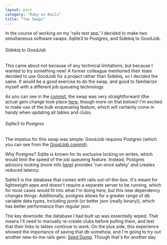 ```yaml
---
layout: post
category: "Ruby on Rails"
title: "Two Swaps"
---
```


In the course of working on my 'rails test app,' I decided to make two simultaneous software swaps: Sqlite3 to Postgres, and Sidekiq to GoodJob.

###### Sidekiq to GoodJob

This came about not because of any technical limitations, but because I wanted to try something new! A former colleague mentioned their team decided to use GoodJob for a project rather than Sidekiq, so I decided the same. It would be a good exercise to do the swap, and good to familiarize myself with a different job queueing technology.

As you can see in the [commit](https://github.com/cbalthazard1/rta/commit/d7c5bbd0a5b8cb3154f7a386d0168f69ff4815ae), the swap was very straightforward (the actual gem change took place [here](https://github.com/cbalthazard1/rta/commit/e7435d9745837067baf724b50005711a7b9dd949), though more on that below)! I'm excited to make use of the bulk enqueueing feature, which will certainly come in handy when updating all tables and clubs. 

###### Sqlite3 to Postgres

The impetus for this swap was simple: GoodJob requires Postgres (which you can see from the [GoodJob commit](https://github.com/cbalthazard1/rta/commit/d7c5bbd0a5b8cb3154f7a386d0168f69ff4815ae)).

Why Postgres? Sqlite is known for its exclusive locking on writes, which would limit the speed of the job queueing feature. Instead, Postgres advisory locking (more info [here](https://softwareengineeringwk.substack.com/p/a-practical-guide-to-using-advisory)) provides 'run-once safety' and creates reduced latency.

Sqlite3 is the database that comes with rails out-of-the-box. It's meant for lightweight apps and doesn't require a separate server to be running, which for most cases would fit into what I'm doing here, but this new dependency changes things. Additionally, postgres allows for a greater range of db variable data types, including jsonb (or better json (really binary)), which has better performance than regular json.

The key downside: the database I had built up was essentially wiped. That means I'll need to manually re-create clubs before pulling them, and test that their links to tables continue to work. On the plus side, this experience showed the importance of saving that db somehow, and I'm going to try out another new-to-me rails gem: [Seed Dump](https://github.com/rroblak/seed_dump). Though that's for another day.